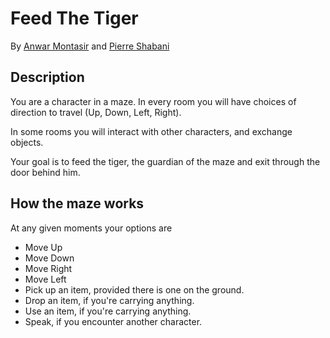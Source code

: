 # Feed The Tiger

By [Anwar Montasir](https://github.com/anwarmontasir) and [Pierre Shabani](https://github.com/jshabani)

## Description

You are a character in a maze. In every room you will have choices of direction to travel (Up, Down, Left, Right).

In some rooms you will interact with other characters, and exchange objects.

Your goal is to feed the tiger, the guardian of the maze and exit through the door behind him.

## How the maze works

At any given moments your options are 

- Move Up
- Move Down
- Move Right
- Move Left
- Pick up an item, provided there is one on the ground.
- Drop an item, if you're carrying anything.
- Use an item, if you're carrying anything.
- Speak, if you encounter another character.